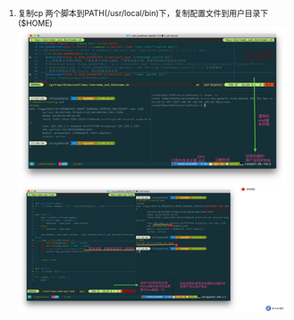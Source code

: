 1. 复制cp 两个脚本到PATH(/usr/local/bin)下，复制配置文件到用户目录下($HOME)
![img](https://raw.githubusercontent.com/boomker/Mytmuxconf/master/Mytmuxprev.png)
![img](https://raw.githubusercontent.com/boomker/Mytmuxconf/master/Mytmuxprev1.png)
